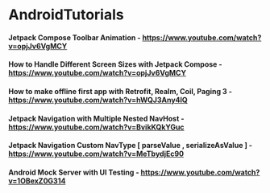 # AndroidTutorials

#### Jetpack Compose Toolbar Animation - https://www.youtube.com/watch?v=opjJv6VgMCY
#### How to Handle Different Screen Sizes with Jetpack Compose - https://www.youtube.com/watch?v=opjJv6VgMCY
#### How to make offline first app with Retrofit, Realm, Coil, Paging 3 - https://www.youtube.com/watch?v=hWQJ3Any4lQ
#### Jetpack Navigation with Multiple Nested NavHost - https://www.youtube.com/watch?v=BvikKQkYGuc
#### Jetpack Navigation Custom NavType [ parseValue , serializeAsValue ] - https://www.youtube.com/watch?v=MeTbydjEc90
#### Android Mock Server with UI Testing - https://www.youtube.com/watch?v=1OBexZ0G314
